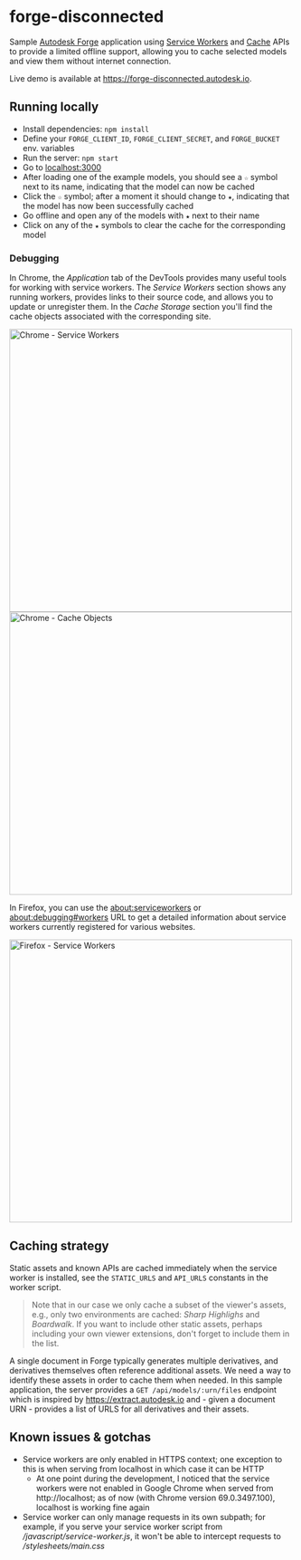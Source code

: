 # forge-disconnected

Sample [Autodesk Forge](https://forge.autodesk.com/) application using
[Service Workers](https://developer.mozilla.org/en-US/docs/Web/API/Service_Worker_API)
and [Cache](https://developer.mozilla.org/en-US/docs/Web/API/Cache) APIs to provide
a limited offline support, allowing you to cache selected models and view them
without internet connection.

Live demo is available at https://forge-disconnected.autodesk.io.

## Running locally

- Install dependencies: `npm install`
- Define your `FORGE_CLIENT_ID`, `FORGE_CLIENT_SECRET`, and `FORGE_BUCKET` env. variables
- Run the server: `npm start`
- Go to [localhost:3000](http://localhost:3000)
- After loading one of the example models, you should see a `☆` symbol next to its name,
indicating that the model can now be cached
- Click the `☆` symbol; after a moment it should change to `★`, indicating that the model
has now been successfully cached
- Go offline and open any of the models with `★` next to their name
- Click on any of the `★` symbols to clear the cache for the corresponding model

### Debugging

In Chrome, the _Application_ tab of the DevTools provides many useful tools for working
with service workers. The _Service Workers_ section shows any running workers, provides
links to their source code, and allows you to update or unregister them. In the _Cache Storage_
section you'll find the cache objects associated with the corresponding site.

<img src="https://petrbroz.github.io/forge-disconnected/assets/chrome-serviceworkers.png" alt="Chrome - Service Workers" width="500">

<img src="https://petrbroz.github.io/forge-disconnected/assets/chrome-caches.png" alt="Chrome - Cache Objects" width="500">

In Firefox, you can use the [about:serviceworkers](about:serviceworkers) or
[about:debugging#workers](about:debugging#workers) URL to get a detailed information
about service workers currently registered for various websites.

<img src="https://petrbroz.github.io/forge-disconnected/assets/firefox-serviceworkers.png" alt="Firefox - Service Workers" width="500">

## Caching strategy

Static assets and known APIs are cached immediately when the service worker is installed,
see the `STATIC_URLS` and `API_URLS` constants in the worker script.

> Note that in our case we only cache a subset of the viewer's assets, e.g., only two
environments are cached: _Sharp Highlighs_ and _Boardwalk_. If you want to include
other static assets, perhaps including your own viewer extensions, don't forget
to include them in the list.

A single document in Forge typically generates multiple derivatives, and derivatives
themselves often reference additional assets. We need a way to identify these assets
in order to cache them when needed. In this sample application, the server provides
a `GET /api/models/:urn/files` endpoint which is inspired by https://extract.autodesk.io
and - given a document URN - provides a list of URLS for all derivatives and their assets.

## Known issues & gotchas

- Service workers are only enabled in HTTPS context; one exception to this
is when serving from localhost in which case it can be HTTP
    - At one point during the development, I noticed that the service
    workers were not enabled in Google Chrome when served from http://localhost;
    as of now (with Chrome version 69.0.3497.100), localhost is working fine again
- Service worker can only manage requests in its own subpath; for example,
if you serve your service worker script from _/javascript/service-worker.js_,
it won't be able to intercept requests to _/stylesheets/main.css_

